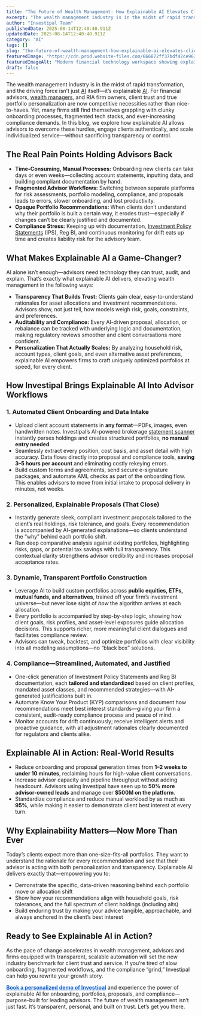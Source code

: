 ```yaml
---
title: "The Future of Wealth Management: How Explainable AI Elevates Client Trust and Personalization"
excerpt: "The wealth management industry is in the midst of rapid transformation, and the driving force isn’t just AI itself-it’s explainable AI ."
author: "Investipal Team"
publishedDate: 2025-08-14T12:40:40.911Z
updatedDate: 2025-08-14T12:40:40.911Z
category: "AI"
tags: []
slug: "the-future-of-wealth-management-how-explainable-ai-elevates-client-trust-and-personalization"
featuredImage: "https://cdn.prod.website-files.com/666872ff37bdf42ce9637d77/689c31560b54b8ae6b4df67b_pexels-photo-8386440.jpeg"
featuredImageAlt: "Modern financial technology workspace showing explainable AI elevating client trust and personalization"
draft: false
---
```

<p>The wealth management industry is in the midst of rapid transformation, and the driving force isn’t just <a href="/blog/ai">AI</a> itself—it’s explainable <a href="/blog/ai">AI</a>. For financial advisors, <a href="/segments/wealth-managers">wealth managers</a>, and RIA firm owners, client trust and true portfolio personalization are now competitive necessities rather than nice-to-haves. Yet, many firms still find themselves grappling with clunky onboarding processes, fragmented tech stacks, and ever-increasing compliance demands. In this blog, we explore how explainable AI allows advisors to overcome these hurdles, engage clients authentically, and scale individualized service—without sacrificing transparency or control.</p>

<h2>The Real Pain Points Holding Advisors Back</h2>
<ul><li><strong>Time-Consuming, Manual Processes:</strong> Onboarding new clients can take days or even weeks—collecting account statements, inputting data, and building compliant documentation by hand.</li><li><strong>Fragmented Advisor Workflows:</strong> Switching between separate platforms for risk assessments, portfolio modeling, compliance, and proposals leads to errors, slower onboarding, and lost productivity.</li><li><strong>Opaque Portfolio Recommendations:</strong> When clients don’t understand why their portfolio is built a certain way, it erodes trust—especially if changes can’t be clearly justified and documented.</li><li><strong>Compliance Stress:</strong> Keeping up with documentation, <a href="/features/investment-policy-statements">Investment Policy Statements</a> (IPS), Reg BI, and continuous monitoring for drift eats up time and creates liability risk for the advisory team.</li></ul>

<h2>What Makes Explainable AI a Game-Changer?</h2>
<p>AI alone isn’t enough—advisors need technology they can trust, audit, and explain. That’s exactly what explainable AI delivers, elevating wealth management in the following ways:</p>
<ul><li><strong>Transparency That Builds Trust:</strong> Clients gain clear, easy-to-understand rationales for asset allocations and investment recommendations. Advisors show, not just tell, how models weigh risk, goals, constraints, and preferences.</li><li><strong>Auditability and Compliance:</strong> Every AI-driven proposal, allocation, or rebalance can be tracked with underlying logic and documentation, making regulatory reviews smoother and client conversations more confident.</li><li><strong>Personalization That Actually Scales:</strong> By analyzing household risk, account types, client goals, and even alternative asset preferences, explainable AI empowers firms to craft uniquely optimized portfolios at speed, for every client.</li></ul>

<h2>How Investipal Brings Explainable AI Into Advisor Workflows</h2>

<h3>1. Automated Client Onboarding and Data Intake</h3>
<ul><li>Upload client account statements in <strong>any format</strong>—PDFs, images, even handwritten notes. Investipal’s AI-powered brokerage <a href="/features/automated-statement-scanner">statement scanner</a> instantly parses holdings and creates structured portfolios, <strong>no manual entry needed</strong>.</li><li>Seamlessly extract every position, cost basis, and asset detail with high accuracy. Data flows directly into proposal and compliance tools, <strong>saving 3–5 hours per account</strong> and eliminating costly rekeying errors.</li><li>Build custom forms and agreements, send secure e-signature packages, and automate AML checks as part of the onboarding flow. This enables advisors to move from initial intake to proposal delivery in minutes, not weeks.</li></ul>

<h3>2. Personalized, Explainable Proposals (That Close)</h3>
<ul><li>Instantly generate sleek, compliant investment proposals tailored to the client’s real holdings, risk tolerance, and goals. Every recommendation is accompanied by AI-generated explanations—so clients understand the “why” behind each portfolio shift.</li><li>Run deep comparative analysis against existing portfolios, highlighting risks, gaps, or potential tax savings with full transparency. This contextual clarity strengthens advisor credibility and increases proposal acceptance rates.</li></ul>

<h3>3. Dynamic, Transparent Portfolio Construction</h3>
<ul><li>Leverage AI to build custom portfolios across <strong>public equities, ETFs, mutual funds, and alternatives</strong>, trained off your firm’s investment universe—but never lose sight of <em>how</em> the algorithm arrives at each allocation.</li><li>Every portfolio is accompanied by step-by-step logic, showing how client goals, risk profiles, and asset-level exposures guide allocation decisions. This supports richer, more meaningful client dialogues and facilitates compliance review.</li><li>Advisors can tweak, backtest, and optimize portfolios with clear visibility into all modeling assumptions—no “black box” solutions.</li></ul>

<h3>4. Compliance—Streamlined, Automated, and Justified</h3>
<ul><li>One-click generation of Investment Policy Statements and Reg BI documentation, each <strong>tailored and standardized</strong> based on client profiles, mandated asset classes, and recommended strategies—with AI-generated justifications built in.</li><li>Automate Know Your Product (KYP) comparisons and document how recommendations meet best interest standards—giving your firm a consistent, audit-ready compliance process and peace of mind.</li><li>Monitor accounts for drift continuously; receive intelligent alerts and proactive guidance, with all adjustment rationales clearly documented for regulators and clients alike.</li></ul>

<h2>Explainable AI in Action: Real-World Results</h2>
<ul><li>Reduce onboarding and proposal generation times from <strong>1–2 weeks to under 10 minutes</strong>, reclaiming hours for high-value client conversations.</li><li>Increase advisor capacity and pipeline throughput without adding headcount. Advisors using Investipal have seen up to <strong>50% more advisor-owned leads</strong> and manage over <strong>$500M on the platform</strong>.</li><li>Standardize compliance and reduce manual workload by as much as <strong>95%</strong>, while making it easier to demonstrate client best interest at every turn.</li></ul>

<h2>Why Explainability Matters—Now More Than Ever</h2>
<p>Today’s clients expect more than one-size-fits-all portfolios. They want to understand the rationale for every recommendation and see that their advisor is acting with both personalization and transparency. Explainable AI delivers exactly that—empowering you to:</p>
<ul><li>Demonstrate the specific, data-driven reasoning behind each portfolio move or allocation shift</li><li>Show how your recommendations align with household goals, risk tolerances, and the full spectrum of client holdings (including alts)</li><li>Build enduring trust by making your advice tangible, approachable, and always anchored in the client’s best interest</li></ul>

<h2>Ready to See Explainable AI in Action?</h2>
<p>As the pace of change accelerates in wealth management, advisors and firms equipped with transparent, scalable automation will set the new industry benchmark for client trust and service. If you’re tired of slow onboarding, fragmented workflows, and the compliance “grind,” Investipal can help you rewrite your growth story.</p>
<p><a href="/book-a-demo" style="font-weight: bold; color: #1260cc; text-decoration: underline;">Book a personalized demo of Investipal</a> and experience the power of explainable AI for onboarding, portfolios, proposals, and compliance—purpose-built for leading advisors. The future of wealth management isn’t just fast. It’s transparent, personal, and built on trust. Let’s get you there.</p>
